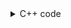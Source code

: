 <details><summary>C++ code</summary>

Runtime `228 ms` Beats `17.74%`.<br>
Memory `84.5 MB` Beats `12.97%`.

![](../../../../assets/491.png)

</details>

